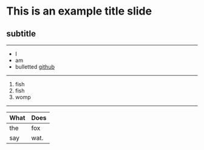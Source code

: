 # This is an example title slide
## subtitle

***

- I
- am
- bulletted [github](https://github.com/asottile)

***

1. fish
2. fish
3. womp

***

| What | Does |
| ---- | ---- |
| the  | fox  |
| say  | wat. |
